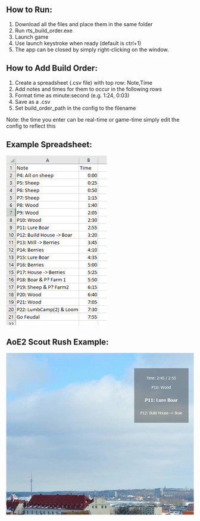 ## How to Run:
1. Download all the files and place them in the same folder
2. Run rts_build_order.exe
3. Launch game
4. Use launch keystroke when ready (default is ctrl+1)
5. The app can be closed by simply right-clicking on the window.

## How to Add Build Order:
1. Create a spreadsheet (.csv file) with top row: Note,Time
2. Add notes and times for them to occur in the following rows
3. Format time as minute:second (e.g. 1:24, 0:03)
4. Save as a .csv
5. Set build_order_path in the config to the filename 

Note: the time you enter can be real-time or game-time simply edit the config to reflect this


## Example Spreadsheet:

![alt text](https://github.com/gangrel2321/RTS-Build-Order-Assistant/blob/master/excel_example.PNG "AoE2 Scrush Spreadsheet")


## AoE2 Scout Rush Example:

![alt text](https://github.com/gangrel2321/RTS-Build-Order-Assistant/blob/master/Capture.PNG "AoE2 Scrush Example")
